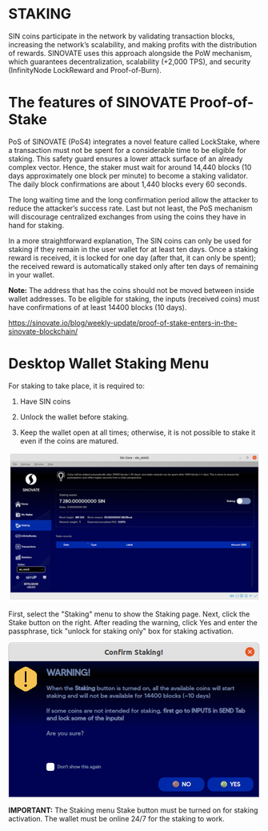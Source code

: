  
# **STAKING**

SIN coins participate in the network by validating transaction blocks, increasing the network’s scalability, and making profits with the distribution of rewards. SINOVATE uses this approach alongside the PoW mechanism, which guarantees decentralization, scalability (+2,000 TPS), and security (InfinityNode LockReward and Proof-of-Burn).

  
# The features of SINOVATE Proof-of-Stake

PoS of SINOVATE (PoS4) integrates a novel feature called LockStake, where a transaction must not be spent for a considerable time to be eligible for staking. This safety guard ensures a lower attack surface of an already complex vector. Hence, the staker must wait for around 14,440 blocks (10 days approximately one block per minute) to become a staking validator. The daily block confirmations are about 1,440 blocks every 60 seconds.

The long waiting time and the long confirmation period allow the attacker to reduce the attacker’s success rate. Last but not least, the PoS mechanism will discourage centralized exchanges from using the coins they have in hand for staking.

  

In a more straightforward explanation, The SIN coins can only be used for staking if they remain in the user wallet for at least ten days. Once a staking reward is received, it is locked for one day (after that, it can only be spent); the received reward is automatically staked only after ten days of remaining in your wallet.

**Note:** The address that has the coins should not be moved between inside wallet addresses. To be eligible for staking, the inputs (received coins) must have confirmations of at least 14400 blocks (10 days).

  

https://sinovate.io/blog/weekly-update/proof-of-stake-enters-in-the-sinovate-blockchain/







# Desktop Wallet Staking Menu
    

For staking to take place, it is required to:

1.  Have SIN coins
    
2.  Unlock the wallet before staking.
    
3.  Keep the wallet open at all times; otherwise, it is not possible to stake it even if the coins are matured.
    
![](assets/img/qtwallet/staking.png)
  

First, select the "Staking" menu to show the Staking page. Next, click the Stake button on the right. After reading the warning, click Yes and enter the passphrase, tick "unlock for staking only" box for staking activation.

 ![](assets/img/qtwallet/warningstaking.png)

**IMPORTANT:** The Staking menu Stake button must be turned on for staking activation. The wallet must be online 24/7 for the staking to work.
